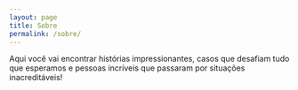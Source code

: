 ```yaml
---
layout: page
title: Sobre
permalink: /sobre/
---
```


Aqui você vai encontrar histórias impressionantes, casos que desafiam tudo que esperamos e pessoas incríveis que passaram por situações inacreditáveis!
